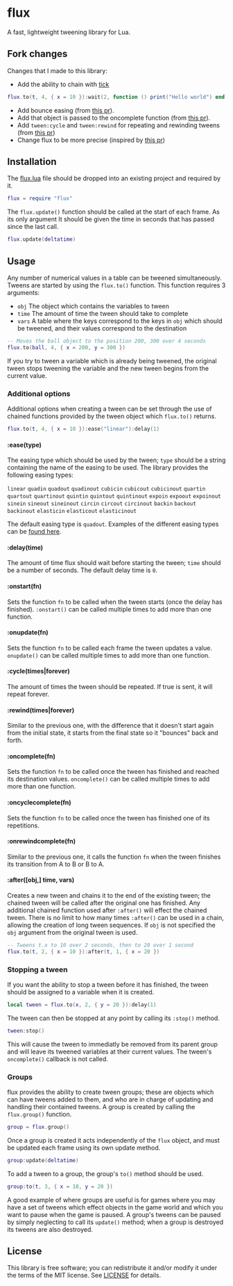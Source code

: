 # flux
A fast, lightweight tweening library for Lua.

## Fork changes

Changes that I made to this library:

* Add the ability to chain with [tick](https://github.com/sheepolution/tick)
```lua
flux.to(t, 4, { x = 10 }):wait(2, function () print("Hello world") end)
```
* Add bounce easing (from [this pr](https://github.com/rxi/flux/pull/2)).
* Add that object is passed to the oncomplete function (from [this pr](https://github.com/rxi/flux/pull/5)).
* Add `tween:cycle` and `tween:rewind` for repeating and rewinding tweens (from [this pr](https://github.com/rxi/flux/pull/10))
* Change flux to be more precise (inspired by [this pr](https://github.com/rxi/flux/pull/3))

## Installation
The [flux.lua](flux.lua?raw=1) file should be dropped into an existing project
and required by it.
```lua
flux = require "flux"
``` 
The `flux.update()` function should be called at the start of each frame. As
its only argument It should be given the time in seconds that has passed since
the last call.
```lua
flux.update(deltatime)
```

## Usage
Any number of numerical values in a table can be tweened simultaneously. Tweens
are started by using the `flux.to()` function. This function requires 3
arguments:
* `obj` The object which contains the variables to tween
* `time` The amount of time the tween should take to complete
* `vars` A table where the keys correspond to the keys in `obj` which should be
  tweened, and their values correspond to the destination
```lua
-- Moves the ball object to the position 200, 300 over 4 seconds
flux.to(ball, 4, { x = 200, y = 300 })
```
If you try to tween a variable which is already being tweened, the original
tween stops tweening the variable and the new tween begins from the current
value.

### Additional options
Additional options when creating a tween can be set through the use of chained
functions provided by the tween object which `flux.to()` returns.
```lua
flux.to(t, 4, { x = 10 }):ease("linear"):delay(1)
```

#### :ease(type)
The easing type which should be used by the tween; `type` should be a string
containing the name of the easing to be used. The library provides the
following easing types:

  `linear`
  `quadin`       `quadout`       `quadinout`
  `cubicin`      `cubicout`      `cubicinout`
  `quartin`      `quartout`      `quartinout`
  `quintin`      `quintout`      `quintinout`
  `expoin`       `expoout`       `expoinout`
  `sinein`       `sineout`       `sineinout`
  `circin`       `circout`       `circinout`
  `backin`       `backout`       `backinout`
  `elasticin`    `elasticout`    `elasticinout`

The default easing type is `quadout`. Examples of the different easing types
can be [found here](http://easings.net/).


#### :delay(time)
The amount of time flux should wait before starting the tween; `time` should be
a number of seconds. The default delay time is `0`.

#### :onstart(fn)
Sets the function `fn` to be called when the tween starts (once the delay has
finished). `:onstart()` can be called multiple times to add more than one
function.

#### :onupdate(fn)
Sets the function `fn` to be called each frame the tween updates a value.
`onupdate()` can be called multiple times to add more than one function.

#### :cycle(times|forever)
The amount of times the tween should be repeated. If true is sent, it will
repeat forever.

#### :rewind(times|forever)
Similar to the previous one, with the difference that it doesn't start again from the
initial state, it starts from the final state so it "bounces" back and forth.

#### :oncomplete(fn)
Sets the function `fn` to be called once the tween has finished and reached its
destination values. `oncomplete()` can be called multiple times to add more
than one function.

#### :oncyclecomplete(fn)
Sets the function `fn` to be called once the tween has finished one of its repetitions.

#### :onrewindcomplete(fn)
Similar to the previous one, it calls the function `fn` when the tween finishes its
transition from A to B or B to A.

#### :after([obj,] time, vars)
Creates a new tween and chains it to the end of the existing tween; the chained
tween will be called after the original one has finished. Any additional
chained function used after `:after()` will effect the chained tween. There is
no limit to how many times `:after()` can be used in a chain, allowing the
creation of long tween sequences. If `obj` is not specified the `obj` argument
from the original tween is used.
```lua
-- Tweens t.x to 10 over 2 seconds, then to 20 over 1 second
flux.to(t, 2, { x = 10 }):after(t, 1, { x = 20 })
```

### Stopping a tween
If you want the ability to stop a tween before it has finished, the tween
should be assigned to a variable when it is created.
```lua
local tween = flux.to(x, 2, { y = 20 }):delay(1)
```
The tween can then be stopped at any point by calling its `:stop()` method.
```lua
tween:stop()
```
This will cause the tween to immediatly be removed from its parent group and
will leave its tweened variables at their current values. The tween's
`oncomplete()` callback is not called.

### Groups
flux provides the ability to create tween groups; these are objects
which can have tweens added to them, and who are in charge of updating and
handling their contained tweens. A group is created by calling the
`flux.group()` function.
```lua
group = flux.group()
```
Once a group is created it acts independently of the `flux` object, and must
be updated each frame using its own update method.
```lua
group:update(deltatime)
```
To add a tween to a group, the group's `to()` method should be used.
```lua
group:to(t, 3, { x = 10, y = 20 })
```
A good example of where groups are useful is for games where you may have a set
of tweens which effect objects in the game world and which you want to pause
when the game is paused.  A group's tweens can be paused by simply neglecting
to call its `update()` method; when a group is destroyed its tweens are also
destroyed.


## License
This library is free software; you can redistribute it and/or modify it under
the terms of the MIT license. See [LICENSE](LICENSE) for details.

